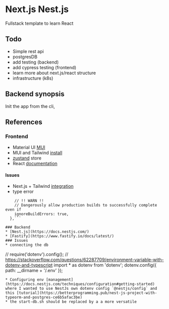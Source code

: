 # Next.js Nest.js

Fullstack template to learn React

## Todo

* Simple rest api
* postgresDB
* add testing (backend)
* add cypress testing (frontend)
* learn more about next.js/react structure
* infrastructure (k8s) 

## Backend synopsis

Init the app from the cli, 

## References

### Frontend
* Material UI [MUI](https://mui.com/)
* MUI and Tailwind [install](https://tailwindcss.com/docs/guides/create-react-app)
* [zustand](https://github.com/pmndrs/zustand) store
* React [documentation](https://reactjs.org/docs/getting-started.html)
#### Issues
* Next.js + Tailwind [integration](https://stackoverflow.com/questions/74259178/how-can-i-apply-tailwind-css-in-app-folder-in-next-13)
* type error
```  typescript: {
    // !! WARN !!
    // Dangerously allow production builds to successfully complete even if
    ignoreBuildErrors: true,
  },```

### Backend
* [Nest.js](https://docs.nestjs.com/)
* [Fastify](https://www.fastify.io/docs/latest/)
### Issues
* connecting the db
```
// require('dotenv').config();
// https://stackoverflow.com/questions/62287709/environment-variable-with-dotenv-and-typescript
import * as dotenv from 'dotenv';
dotenv.config({ path: __dirname + '/.env' });
```
* Configuring env [management](https://docs.nestjs.com/techniques/configuration#getting-started) where I wanted to use NestJs own dotenv config `@nestjs/config` and this [tutorial](https://betterprogramming.pub/nest-js-project-with-typeorm-and-postgres-ce6b5afac3be)
* the start-db.sh should be replaced by a a more versatile
